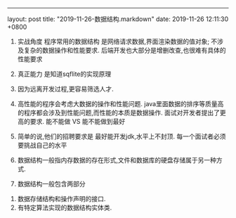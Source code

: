 ---
layout: post
title:  "2019-11-26-数据结构.markdown"
date:   2019-11-26 12:11:30 +0800

1. 实战角度
程序常用的数据结构 是网络请求数据,界面渲染数据的值对象;
不涉及复杂的数据操作和性能要求.
后端开发也大部分是增删改查,也很难有具体的性能要求

2. 真正能力 是知道sqflite的实现原理

3. 因为远离开发过程,更容易筛选人才.

4. 高性能的程序会考虑大数据的操作和性能问题.
java里面数据的排序等质量高的程序都会涉及到性能问题,而性能的本质是数据操作.
面试对开发者提出了更高的要求.
能不能做 VS 能不能做到最好

5. 简单的说,他们的招聘要求是 最好能开发jdk,水平上不封顶.
每一个面试者必须要挑战自己的水平

6. 数据结构一般指内存数据的存在形式,文件和数据库的硬盘存储属于另一种方式.

7. 数据结构一般包含两部分
1) 数据存储结构和操作声明的接口.
2) 有特定算法实现的数据结构实体类.

 
 
    